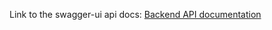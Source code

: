 Link to the swagger-ui api docs:
[Backend API documentation](http://coms-309-056.class.las.iastate.edu:8080/swagger-ui/index.html#/)
